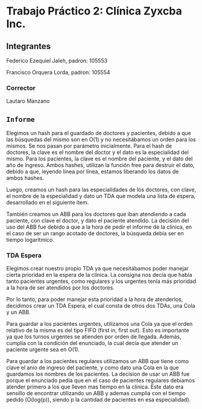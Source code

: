 # Trabajo Práctico 2: Clínica Zyxcba Inc.

## Integrantes
Federico Ezequiel Jaleh, padron: 105553

Francisco Orquera Lorda, padron: 105554

### Corrector
Lautaro Manzano


## `Informe`
Elegimos un hash para el guardado de doctores y pacientes, debido a que las búsquedas del mismo son en O(1) y no necesitábamos un orden para los mismos. Se nos pasan por parámetro inicialmente. Para el hash de doctores, la clave es el nombre del doctor y el dato es la especialidad del mismo. Para los pacientes, la clave es el nombre del paciente, y el dato del año de ingreso.
Ambos hashes, utilizan la función free para destruir el dato, debido a que, leyendo línea por línea, estamos liberando los datos de ambos hashes.

Luego, creamos un hash para las especialidades de los doctores, con clave, el nombre de la especialidad y dato un TDA que modela una lista de espera, desarrollado en el siguiente ítem.

También creamos un ABB para los doctores que iban atendiendo a cada paciente, con clave el doctor, y dato el paciente atendido. La decisión del uso del ABB fue debido a que a la hora de pedir el informe de la clínica, en el caso de ser un rango acotado de doctores, la búsqueda debía ser en tiempo logarítmico. 

### TDA Espera
Elegimos crear nuestro propio TDA ya que necesitábamos poder manejar cierta prioridad en la espera de la clínica. La consigna nos decía que había tanto pacientes urgentes, como regulares y los urgentes tenía más prioridad a la hora de ser atendidos por los doctores. 

Por lo tanto, para poder manejar esta prioridad a la hora de atenderlos, decidimos crear un TDA Espera, el cual consta de otros dos TDAs, una Cola y un ABB.

Para guardar a los pacientes urgentes, utilizamos una Cola ya que el orden relativo de la misma es del tipo FIFO (first in, first out). Esto es importante ya que los turnos urgentes se atienden por orden de llegada. Además, cumplía con la condición del enunciado, la cual decía que atender un paciente urgente sea en O(1).

Para guardar a los pacientes regulares utilizamos un ABB que tiene como clave el anio de ingreso del paciente, y como dato una Cola en la que guardamos los nombres de los pacientes. La decision de usar un ABB fue porque el enunciado pedia que en el caso de pacientes regulares debiamos atender primero a los que lleven mas tiempo en la clinica. Este dato era sensillo de encontrar utilizando un ABB y ademas cumplia con el tiempo pedido (O(log(p)), siendo p la cantidad de pacientes en esa especialidad).